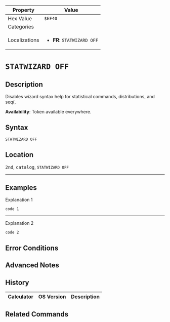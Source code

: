 | Property      | Value |
|---------------|-------|
| Hex Value     | `$EF40`|
| Categories    | <ul></ul> |
| Localizations | <ul><li><b>FR</b>: `STATWIZARD OFF`</li></ul> |

# `STATWIZARD OFF`

## Description
Disables wizard syntax help for statistical commands, distributions, and seq(.


<b>Availability</b>: Token available everywhere.

## Syntax
`STATWIZARD OFF`

## Location
<kbd>2nd</kbd>, <kbd>catalog</kbd>, `STATWIZARD OFF`
<hr>

## Examples

Explanation 1
```ti-basic
code 1
```
---
Explanation 2
```ti-basic
code 2
```

## Error Conditions


## Advanced Notes


## History
| Calculator | OS Version | Description |
|------------|------------|-------------|


## Related Commands

    